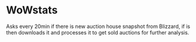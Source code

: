 WoWstats
========

Asks every 20min if there is new auction house snapshot from Blizzard, if is then downloads it and processes it to get sold auctions for further analysis.
